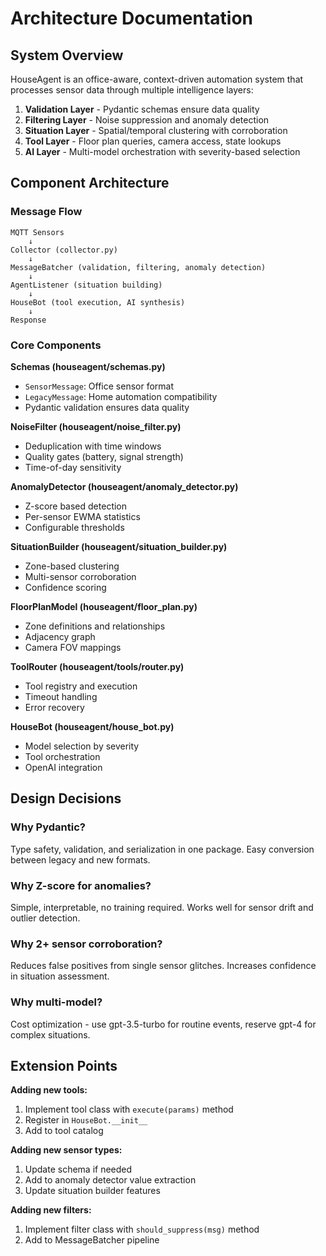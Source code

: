 # Architecture Documentation

## System Overview

HouseAgent is an office-aware, context-driven automation system that processes sensor data through multiple intelligence layers:

1. **Validation Layer** - Pydantic schemas ensure data quality
2. **Filtering Layer** - Noise suppression and anomaly detection
3. **Situation Layer** - Spatial/temporal clustering with corroboration
4. **Tool Layer** - Floor plan queries, camera access, state lookups
5. **AI Layer** - Multi-model orchestration with severity-based selection

## Component Architecture

### Message Flow

```
MQTT Sensors
    ↓
Collector (collector.py)
    ↓
MessageBatcher (validation, filtering, anomaly detection)
    ↓
AgentListener (situation building)
    ↓
HouseBot (tool execution, AI synthesis)
    ↓
Response
```

### Core Components

**Schemas (houseagent/schemas.py)**
- `SensorMessage`: Office sensor format
- `LegacyMessage`: Home automation compatibility
- Pydantic validation ensures data quality

**NoiseFilter (houseagent/noise_filter.py)**
- Deduplication with time windows
- Quality gates (battery, signal strength)
- Time-of-day sensitivity

**AnomalyDetector (houseagent/anomaly_detector.py)**
- Z-score based detection
- Per-sensor EWMA statistics
- Configurable thresholds

**SituationBuilder (houseagent/situation_builder.py)**
- Zone-based clustering
- Multi-sensor corroboration
- Confidence scoring

**FloorPlanModel (houseagent/floor_plan.py)**
- Zone definitions and relationships
- Adjacency graph
- Camera FOV mappings

**ToolRouter (houseagent/tools/router.py)**
- Tool registry and execution
- Timeout handling
- Error recovery

**HouseBot (houseagent/house_bot.py)**
- Model selection by severity
- Tool orchestration
- OpenAI integration

## Design Decisions

### Why Pydantic?
Type safety, validation, and serialization in one package. Easy conversion between legacy and new formats.

### Why Z-score for anomalies?
Simple, interpretable, no training required. Works well for sensor drift and outlier detection.

### Why 2+ sensor corroboration?
Reduces false positives from single sensor glitches. Increases confidence in situation assessment.

### Why multi-model?
Cost optimization - use gpt-3.5-turbo for routine events, reserve gpt-4 for complex situations.

## Extension Points

**Adding new tools:**
1. Implement tool class with `execute(params)` method
2. Register in `HouseBot.__init__`
3. Add to tool catalog

**Adding new sensor types:**
1. Update schema if needed
2. Add to anomaly detector value extraction
3. Update situation builder features

**Adding new filters:**
1. Implement filter class with `should_suppress(msg)` method
2. Add to MessageBatcher pipeline
